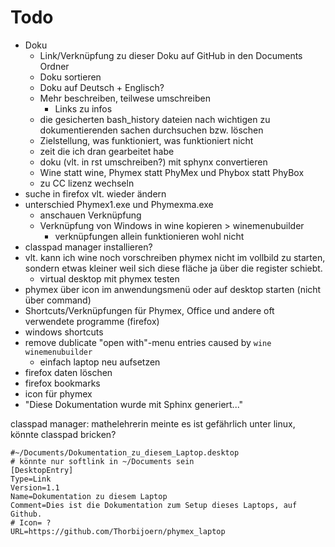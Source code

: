 # Todo
 - Doku
    - Link/Verknüpfung zu dieser Doku auf GitHub in den Documents Ordner
    - Doku sortieren
    - Doku auf Deutsch + Englisch?
    - Mehr beschreiben, teilwese umschreiben
        - Links zu infos
    - die gesicherten bash_history dateien nach wichtigen zu dokumentierenden sachen durchsuchen bzw. löschen
    - Zielstellung, was funktioniert, was funktioniert nicht
    - zeit die ich dran gearbeitet habe
    - doku (vlt. in rst umschreiben?) mit sphynx convertieren
    - Wine statt wine, Phymex statt PhyMex und Phybox statt PhyBox
    - zu CC lizenz wechseln
 - suche in firefox vlt. wieder ändern
 - unterschied Phymex1.exe und Phymexma.exe
    - anschauen Verknüpfung
    - Verknüpfung von Windows in wine kopieren > winemenubuilder
       - verknüpfungen allein funktionieren wohl nicht
 - classpad manager installieren?
 - vlt. kann ich wine noch vorschreiben phymex nicht im vollbild zu starten, sondern etwas kleiner weil sich diese fläche ja über die register schiebt.
    - virtual desktop mit phymex testen
 - phymex über icon im anwendungsmenü oder auf desktop starten (nicht über command)
 - Shortcuts/Verknüpfungen für Phymex, Office und andere oft verwendete programme (firefox)
 - windows shortcuts
 - remove dublicate "open with"-menu entries caused by `wine winemenubuilder`
    - einfach laptop neu aufsetzen
 - firefox daten löschen
 - firefox bookmarks
 - icon für phymex
 - "Diese Dokumentation wurde mit Sphinx generiert..."


classpad manager:
 mathelehrerin meinte es ist gefährlich unter linux, könnte classpad bricken?



    
    #~/Documents/Dokumentation_zu_diesem_Laptop.desktop
    # könnte nur softlink in ~/Documents sein
    [DesktopEntry]
    Type=Link
    Version=1.1
    Name=Dokumentation zu diesem Laptop
    Comment=Dies ist die Dokumentation zum Setup dieses Laptops, auf Github.
    # Icon= ?
    URL=https://github.com/Thorbijoern/phymex_laptop
